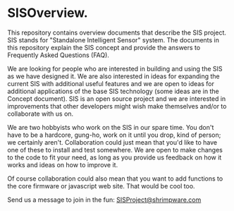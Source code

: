 # SISOverview.
This repository contains overview documents that describe the SIS project.  SIS stands for 
"Standalone Intelligent Sensor" system. The documents in this repository explain the SIS concept 
and provide the answers to Frequently Asked Questions (FAQ).

We are looking for people who are interested in building and using the SIS as we have designed it.  We are
also interested in ideas for expanding the current SIS with additional useful features and we are open to 
ideas for additional applications of the base SIS technology (some ideas are in the Concept document). 
SIS is an open source project and we are interested in improvements that other developers might wish make 
themselves and/or to collaborate with us on.

We are two hobbyists who work on the SIS in our spare time. You don't have to be a hardcore, gung-ho, work 
on it until you drop, kind of person; we certainly aren't. Collaboration could just mean that you'd like 
to have one of these to install and test somewhere. We are open to make changes to the code to fit your need, 
as long as you provide us feedback on how it works and ideas on how to improve it.

Of course collaboration could also mean that you want to add functions to the core firmware or javascript web site. 
That would be cool too.

Send us a message to join in the fun: SISProject@shrimpware.com

